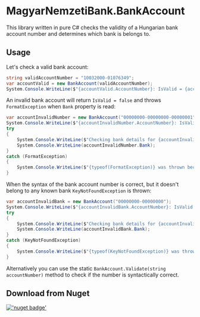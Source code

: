 # MagyarNemzetiBank.BankAccount
This library written in pure C# checks the validity of a Hungarian bank account number and determines which bank is belongs to.

## Usage
Let's check a valid bank account:

```csharp
string validAccountNumber = "10032000-01076349";
var accountValid = new BankAccount(validAccountNumber);
System.Console.WriteLine($"{accountValid.AccountNumber}: IsValid = {accountValid.IsValid}, Bank = {accountValid.Bank}");
```

An invalid bank account will return `IsValid = false` and throws `FormatException` when `Bank` property is read:

```csharp
var accountInvalidNumber = new BankAccount("00000000-00000000-00000001");
System.Console.WriteLine($"{accountInvalidNumber.AccountNumber}: IsValid = {accountInvalidNumber.IsValid}");
try
{
    System.Console.WriteLine($"Checking bank details for {accountInvalidNumber.AccountNumber}");
    System.Console.WriteLine(accountInvalidNumber.Bank);
}
catch (FormatException)
{
    System.Console.WriteLine($"{typeof(FormatException)} was thrown because account number was not valid");
}
```

When the syntax of the bank account number is correct, but it doesn't belong to any known bank `KeyNotFoundException` is thrown:

```csharp
var accountInvalidBank = new BankAccount("00000000-00000000");
System.Console.WriteLine($"{accountInvalidBank.AccountNumber}: IsValid = {accountInvalidBank.IsValid} (it's technically valid)");
try
{
    System.Console.WriteLine($"Checking bank details for {accountInvalidBank.AccountNumber}");
    System.Console.WriteLine(accountInvalidBank.Bank);
}
catch (KeyNotFoundException)
{
    System.Console.WriteLine($"{typeof(KeyNotFoundException)} was thrown, because the bank account number doesn't belong to any known bank.");
}
```

Alternatively you can use the static `BankAccount.Validate(string accountNumber)` method to check if the number is syntactically correct.

## Download from Nuget
[!['nuget badge'](https://img.shields.io/nuget/v/MagyarNemzetiBank.BankAccount.svg)](https://www.nuget.org/packages/MagyarNemzetiBank.BankAccount/)
